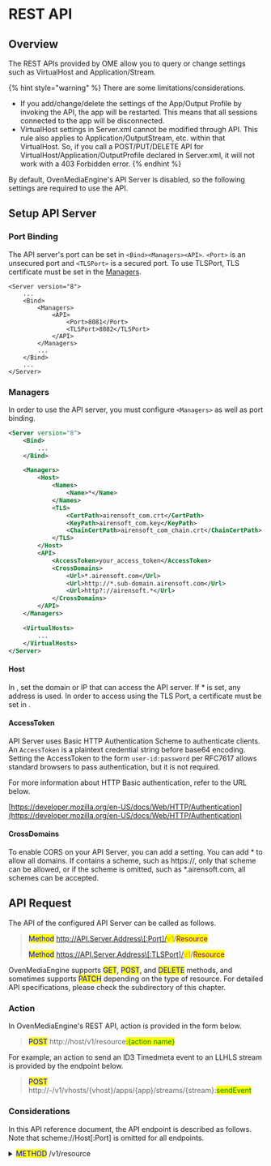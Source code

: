 # REST API

## Overview

The REST APIs provided by OME allow you to query or change settings such as VirtualHost and Application/Stream.

{% hint style="warning" %}
There are some limitations/considerations.

* If you add/change/delete the settings of the App/Output Profile by invoking the API, the app will be restarted. This means that all sessions connected to the app will be disconnected.
* VirtualHost settings in Server.xml cannot be modified through API. This rule also applies to Application/OutputStream, etc. within that VirtualHost. So, if you call a POST/PUT/DELETE API for VirtualHost/Application/OutputProfile declared in Server.xml, it will not work with a 403 Forbidden error.
{% endhint %}

By default, OvenMediaEngine's API Server is disabled, so the following settings are required to use the API.

## Setup API Server

### Port Binding

The API server's port can be set in `<Bind><Managers><API>`. `<Port>` is an unsecured port and `<TLSPort>` is a secured port. To use TLSPort, TLS certificate must be set in the [Managers](./#managers).

```markup
<Server version="8">
	...
	<Bind>
		<Managers>
			<API>
				<Port>8081</Port>
				<TLSPort>8082</TLSPort>
			</API>
		</Managers>
		...
	</Bind>
	...
</Server>
```

### Managers

In order to use the API server, you must configure `<Managers>` as well as port binding.

```xml
<Server version="8">
	<Bind>
		...
	</Bind>

	<Managers>
		<Host>
			<Names>
				<Name>*</Name>
			</Names>
			<TLS>
				<CertPath>airensoft_com.crt</CertPath>
				<KeyPath>airensoft_com.key</KeyPath>
				<ChainCertPath>airensoft_com_chain.crt</ChainCertPath>
			</TLS>
		</Host>
		<API>
			<AccessToken>your_access_token</AccessToken>
			<CrossDomains>
				<Url>*.airensoft.com</Url>
				<Url>http://*.sub-domain.airensoft.com</Url>
				<Url>http?://airensoft.*</Url>
			</CrossDomains>
		</API>
	</Managers>

	<VirtualHosts>
		...
	</VirtualHosts>
</Server>
```

#### Host

In , set the domain or IP that can access the API server. If \* is set, any address is used. In order to access using the TLS Port, a certificate must be set in .

#### AccessToken

API Server uses Basic HTTP Authentication Scheme to authenticate clients. An `AccessToken` is a plaintext credential string before base64 encoding. Setting the AccessToken to the form `user-id:password` per RFC7617 allows standard browsers to pass authentication, but it is not required.

For more information about HTTP Basic authentication, refer to the URL below.&#x20;

[https://developer.mozilla.org/en-US/docs/Web/HTTP/Authentication](https://developer.mozilla.org/en-US/docs/Web/HTTP/Authentication)

#### CrossDomains

To enable CORS on your API Server, you can add a setting. You can add \* to allow all domains. If contains a scheme, such as https://, only that scheme can be allowed, or if the scheme is omitted, such as \*.airensoft.com, all schemes can be accepted.



## API Request

The API of the configured API Server can be called as follows.

> <mark style="color:blue;">Method</mark> http://API.Server.Address\[:Port]/<mark style="color:orange;">v1</mark>/<mark style="color:purple;">Resource</mark>&#x20;
>
> <mark style="color:blue;">Method</mark> https://API.Server.Address\[:TLSPort]/<mark style="color:orange;">v1</mark>/<mark style="color:purple;">Resource</mark>

OvenMediaEngine supports <mark style="color:blue;">GET</mark>, <mark style="color:blue;">POST</mark>, and <mark style="color:blue;">DELETE</mark> methods, and sometimes supports <mark style="color:blue;">PATCH</mark> depending on the type of resource. For detailed API specifications, please check the subdirectory of this chapter.

### Action

In OvenMediaEngine's REST API, action is provided in the form below.

> <mark style="color:blue;">POST</mark> http://host/v1/resource<mark style="color:green;">:{action name}</mark>

For example, an action to send an ID3 Timedmeta event to an LLHLS stream is provided by the endpoint below.

> <mark style="color:blue;">POST</mark> http://-/v1/vhosts/{vhost}/apps/{app}/streams/{stream}:<mark style="color:green;">sendEvent</mark>

### Considerations

In this API reference document, the API endpoint is described as follows. Note that scheme://Host\[:Port] is omitted for all endpoints.

<details>

<summary><mark style="color:blue;">METHOD</mark> /v1/resource</summary>

#### Header

```http
Authorization: Basic {credentials}

# Authorization
    Credentials for HTTP Basic Authentication created with <AccessToken>
```

#### Body

Configure applications to be created in <mark style="color:green;">Json array</mark> format.&#x20;

{% code overflow="wrap" %}
```json
[
    {
        "name": "app",
        "type": "live",
        "outputProfiles": {
            "outputProfile": [
                {
                    "name": "default",
                    "outputStreamName": "${OriginStreamName}",
                    "encodes": {
                        "audios": [
                            {
                                "name": "opus",
                                "codec": "opus",
                                "samplerate": 48000,
                                "bitrate": 128000,
                                "channel": 2,
                                "bypassIfMatch": {
                                    "codec": "eq"
                                }
                            },
                            {
                                "name": "aac",
                                "codec": "aac",
                                "samplerate": 48000,
                                "bitrate": 128000,
                                "channel": 2,
                                "bypassIfMatch": {
                                    "codec": "eq"
                                }
                            }
                        ],
                        "videos": [
                            {
                                "name": "bypass_video",
                                "bypass": true
                            }
                        ]
                    }
                }
            ]
        },
        "providers": {
            "ovt": {},
            "rtmp": {},
            "rtspPull": {},
            "srt": {},
            "webrtc": {}
        },
        "publishers": {
            "llhls": {},
            "ovt": {},
            "webrtc": {}
        }
    }
]
    
# name (required)
    Application name to create
    
# type (required)
    live - currently only support live
    
# outputProfiles (optional)
   Set OutputProfile for Transcoding. See the ABR and Transcoding chapter for             more details. If no outputProfiles are present in the request, a default outputProfile as above is configured.
   
# providers (optional)
    Configure providers. See the Live Source chapter for details. If providers are not present in the request, they are configured with default providers as above.

# publishers (optional)
    Configure publishers. See the Streaming chapter for details. If publishers are not present in the request, they are configured with default publishers as above.
```
{% endcode %}

</details>

